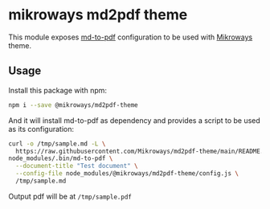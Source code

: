 # mikroways md2pdf theme

This module exposes [md-to-pdf](https://www.npmjs.com/package/md-to-pdf)
configuration to be used with [Mikroways](https://mikroways.net) theme.

## Usage

Install this package with npm:

```bash
npm i --save @mikroways/md2pdf-theme
```

And it will install md-to-pdf as dependency and provides a script to be used as
its configuration:

```bash
curl -o /tmp/sample.md -L \
  https://raw.githubusercontent.com/Mikroways/md2pdf-theme/main/README.md
node_modules/.bin/md-to-pdf \
  --document-title "Test document" \
  --config-file node_modules/@mikroways/md2pdf-theme/config.js \
  /tmp/sample.md
```

Output pdf will be at `/tmp/sample.pdf`
